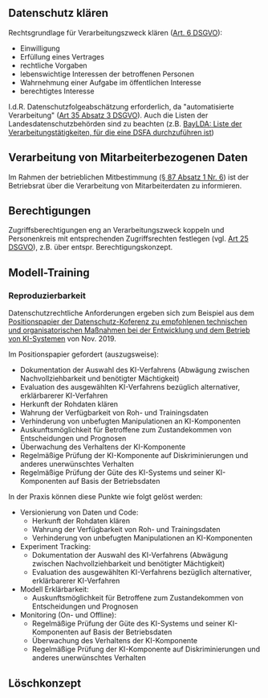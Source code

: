 ##

## Datenschutz klären

Rechtsgrundlage für Verarbeitungszweck klären ([Art. 6 DSGVO](https://dsgvo-gesetz.de/art-6-dsgvo/)):  
* Einwilligung
* Erfüllung eines Vertrages
* rechtliche Vorgaben
* lebenswichtige Interessen der betroffenen Personen
* Wahrnehmung einer Aufgabe im öffentlichen Interesse
* berechtigtes Interesse

I.d.R. Datenschutzfolgeabschätzung erforderlich, da "automatisierte Verarbeitung" \([Art 35 Absatz 3 DSGVO](https://dsgvo-gesetz.de/art-35-dsgvo/)\). Auch die Listen der Landesdatenschutzbehörden sind zu beachten (z.B. [BayLDA: Liste der Verarbeitungstätigkeiten, für die eine DSFA durchzuführen ist](https://www.lda.bayern.de/media/dsfa_muss_liste_dsk_de.pdf))

## Verarbeitung von Mitarbeiterbezogenen Daten

Im Rahmen der betrieblichen Mitbestimmung ([§ 87 Absatz 1 Nr. 6](https://www.gesetze-im-internet.de/betrvg/__87.html)) ist der Betriebsrat über die Verarbeitung von Mitarbeiterdaten zu informieren.

## Berechtigungen
Zugriffsberechtigungen eng an Verarbeitungszweck koppeln und Personenkreis mit entsprechenden Zugriffsrechten festlegen (vgl. [Art 25 DSGVO](https://dsgvo-gesetz.de/art-25-dsgvo/)), z.B. über entspr. Berechtigungskonzept.

## Modell-Training

### Reproduzierbarkeit
Datenschutzrechtliche Anforderungen ergeben sich zum Beispiel aus dem [Positionspapier der Datenschutz-Koferenz zu empfohlenen technischen und
organisatorischen Maßnahmen bei der Entwicklung und dem Betrieb
von KI-Systemen](https://www.datenschutzkonferenz-online.de/media/en/20191106_positionspapier_kuenstliche_intelligenz.pdf) von Nov. 2019.

Im Positionspapier gefordert (auszugsweise):
* Dokumentation der Auswahl des KI-Verfahrens (Abwägung zwischen Nachvollziehbarkeit und benötigter Mächtigkeit)
* Evaluation des ausgewählten KI-Verfahrens bezüglich alternativer, erklärbarerer KI-Verfahren
* Herkunft der Rohdaten klären
* Wahrung der Verfügbarkeit von Roh- und Trainingsdaten
* Verhinderung von unbefugten Manipulationen an KI-Komponenten
* Auskunftsmöglichkeit für Betroffene zum Zustandekommen von Entscheidungen und Prognosen
* Überwachung des Verhaltens der KI-Komponente
* Regelmäßige Prüfung der KI-Komponente auf Diskriminierungen und anderes unerwünschtes Verhalten
* Regelmäßige Prüfung der Güte des KI-Systems und seiner KI-Komponenten auf Basis der Betriebsdaten

In der Praxis können diese Punkte wie folgt gelöst werden:

* Versionierung von Daten und Code:
    * Herkunft der Rohdaten klären
    * Wahrung der Verfügbarkeit von Roh- und Trainingsdaten
    * Verhinderung von unbefugten Manipulationen an KI-Komponenten
* Experiment Tracking:
    * Dokumentation der Auswahl des KI-Verfahrens (Abwägung zwischen Nachvollziehbarkeit und benötigter Mächtigkeit)
    * Evaluation des ausgewählten KI-Verfahrens bezüglich alternativer, erklärbarerer KI-Verfahren
* Modell Erklärbarkeit:
    * Auskunftsmöglichkeit für Betroffene zum Zustandekommen von Entscheidungen und Prognosen
* Monitoring (On- und Offline):
    * Regelmäßige Prüfung der Güte des KI-Systems und seiner KI-Komponenten auf Basis der Betriebsdaten
    * Überwachung des Verhaltens der KI-Komponente
    * Regelmäßige Prüfung der KI-Komponente auf Diskriminierungen und anderes unerwünschtes Verhalten
 
## Löschkonzept

